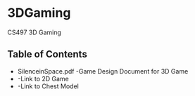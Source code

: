 # 3DGaming
CS497 3D Gaming

## Table of Contents
- SilenceinSpace.pdf  -Game Design Document for 3D Game
- -Link to 2D Game
- -Link to Chest Model
